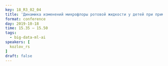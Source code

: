 ```yaml
---
key: 18_R3_02_04
title: 'Динамика изменений микрофлоры ротовой жидкости у детей при применении капсулы Аэродент'
format: conference
day: 2019-10-18
time: 15.35 – 15.50
tags:
  - big-data-ml-ai
speakers: [
  kozlov_rs
]
draft: false
---
```

